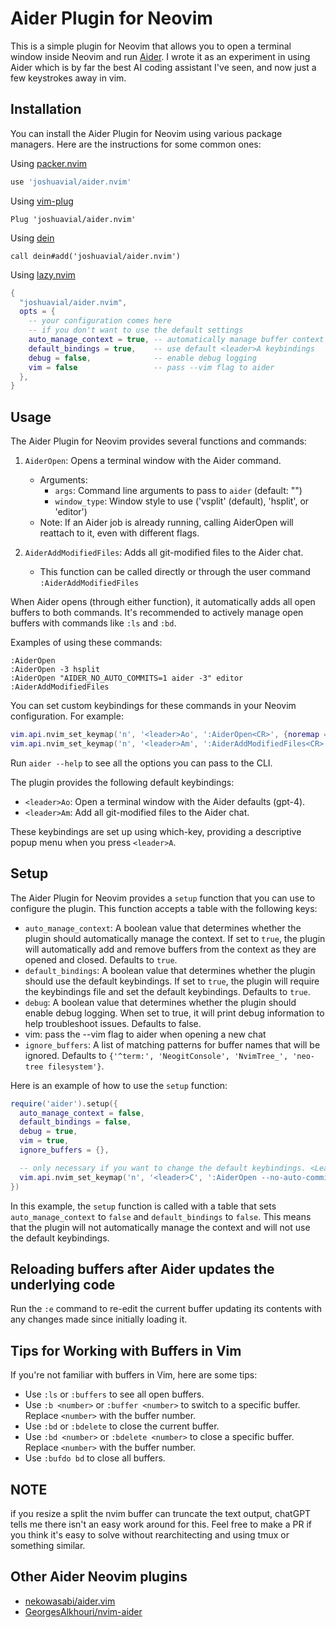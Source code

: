 # Aider Plugin for Neovim

This is a simple plugin for Neovim that allows you to open a terminal window inside Neovim and run [Aider](https://github.com/paul-gauthier/aider). I wrote it as an experiment in using Aider which is by far the best AI coding assistant I've seen, and now just a few keystrokes away in vim.

## Installation

You can install the Aider Plugin for Neovim using various package managers. Here are the instructions for some common ones:

Using [packer.nvim](https://github.com/wbthomason/packer.nvim)

```lua
use 'joshuavial/aider.nvim'
```

Using [vim-plug](https://github.com/junegunn/vim-plug)

```vim
Plug 'joshuavial/aider.nvim'
```

Using [dein](https://github.com/Shougo/dein.vim)

```vim
call dein#add('joshuavial/aider.nvim')
```

Using [lazy.nvim](https://github.com/folke/lazy.nvim)

```lua
{
  "joshuavial/aider.nvim",
  opts = {
    -- your configuration comes here
    -- if you don't want to use the default settings
    auto_manage_context = true, -- automatically manage buffer context
    default_bindings = true,    -- use default <leader>A keybindings
    debug = false,              -- enable debug logging
    vim = false                 -- pass --vim flag to aider
  },
}
```

## Usage

The Aider Plugin for Neovim provides several functions and commands:

1. `AiderOpen`: Opens a terminal window with the Aider command.

   - Arguments:
     - `args`: Command line arguments to pass to `aider` (default: "")
     - `window_type`: Window style to use ('vsplit' (default), 'hsplit', or 'editor')
   - Note: If an Aider job is already running, calling AiderOpen will reattach to it, even with different flags.

2. `AiderAddModifiedFiles`: Adds all git-modified files to the Aider chat.
   - This function can be called directly or through the user command `:AiderAddModifiedFiles`

When Aider opens (through either function), it automatically adds all open buffers to both commands. It's recommended to actively manage open buffers with commands like `:ls` and `:bd`.

Examples of using these commands:

```vim
:AiderOpen
:AiderOpen -3 hsplit
:AiderOpen "AIDER_NO_AUTO_COMMITS=1 aider -3" editor
:AiderAddModifiedFiles
```

You can set custom keybindings for these commands in your Neovim configuration. For example:

```lua
vim.api.nvim_set_keymap('n', '<leader>Ao', ':AiderOpen<CR>', {noremap = true, silent = true})
vim.api.nvim_set_keymap('n', '<leader>Am', ':AiderAddModifiedFiles<CR>', {noremap = true, silent = true})
```

Run `aider --help` to see all the options you can pass to the CLI.

The plugin provides the following default keybindings:

- `<leader>Ao`: Open a terminal window with the Aider defaults (gpt-4).
- `<leader>Am`: Add all git-modified files to the Aider chat.

These keybindings are set up using which-key, providing a descriptive popup menu when you press `<leader>A`.

## Setup

The Aider Plugin for Neovim provides a `setup` function that you can use to configure the plugin. This function accepts a table with the following keys:

- `auto_manage_context`: A boolean value that determines whether the plugin should automatically manage the context. If set to `true`, the plugin will automatically add and remove buffers from the context as they are opened and closed. Defaults to `true`.
- `default_bindings`: A boolean value that determines whether the plugin should use the default keybindings. If set to `true`, the plugin will require the keybindings file and set the default keybindings. Defaults to `true`.
- `debug`: A boolean value that determines whether the plugin should enable debug logging. When set to true, it will print debug information to help troubleshoot issues. Defaults to false.
- vim: pass the --vim flag to aider when opening a new chat
- `ignore_buffers`: A list of matching patterns for buffer names that will be ignored. Defaults to `{'^term:', 'NeogitConsole', 'NvimTree_', 'neo-tree filesystem'}`.

Here is an example of how to use the `setup` function:

```lua
require('aider').setup({
  auto_manage_context = false,
  default_bindings = false,
  debug = true,
  vim = true, 
  ignore_buffers = {},

  -- only necessary if you want to change the default keybindings. <Leader>C is not a particularly good choice. It's just shown as an example.
  vim.api.nvim_set_keymap('n', '<leader>C', ':AiderOpen --no-auto-commits<CR>', {noremap = true, silent = true})
})
```

In this example, the `setup` function is called with a table that sets `auto_manage_context` to `false` and `default_bindings` to `false`. This means that the plugin will not automatically manage the context and will not use the default keybindings.


## Reloading buffers after Aider updates the underlying code

Run the `:e` command to re-edit the current buffer updating its contents with any changes made since initially loading it.

## Tips for Working with Buffers in Vim

If you're not familiar with buffers in Vim, here are some tips:

- Use `:ls` or `:buffers` to see all open buffers.
- Use `:b <number>` or `:buffer <number>` to switch to a specific buffer. Replace `<number>` with the buffer number.
- Use `:bd` or `:bdelete` to close the current buffer.
- Use `:bd <number>` or `:bdelete <number>` to close a specific buffer. Replace `<number>` with the buffer number.
- Use `:bufdo bd` to close all buffers.

## NOTE

if you resize a split the nvim buffer can truncate the text output, chatGPT tells me there isn't an easy work around for this. Feel free to make a PR if you think it's easy to solve without rearchitecting and using tmux or something similar.

## Other Aider Neovim plugins

- [nekowasabi/aider.vim](https://github.com/nekowasabi/aider.vim)
- [GeorgesAlkhouri/nvim-aider](https://github.com/GeorgesAlkhouri/nvim-aider)
